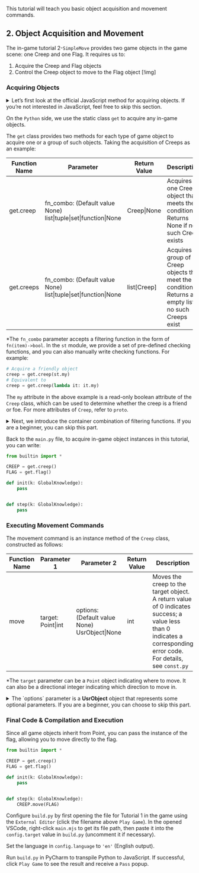 
This tutorial will teach you basic object acquisition and movement commands.

## 2. Object Acquisition and Movement

The in-game tutorial 2-`SimpleMove` provides two game objects in the game scene: one Creep and one Flag. It requires us to:
1. Acquire the Creep and Flag objects
2. Control the Creep object to move to the Flag object
[!img]

### Acquiring Objects
<details>
<summary>
Let’s first look at the official JavaScript method for acquiring objects. If you’re not interested in JavaScript, feel free to skip this section.
</summary>

```javascript
import { getObjectsByPrototype } from 'game/utils';
import { Creep } from 'game/prototypes';

export function loop() {
    var creeps = getObjectsByPrototype(Creep);
}
```

*The creeps obtained by this method are inconsistent with those obtained on the Python side and cannot be used interchangeably. The JavaScript side is suitable for the official set of APIs.*
</details>

On the `Python` side, we use the static class `get` to acquire any in-game objects.

The `get` class provides two methods for each type of game object to acquire one or a group of such objects. Taking the acquisition of Creeps as an example:

|Function Name|Parameter|Return Value|Description|
|-----|-----|-----|-----|
|get.creep|fn_combo: (Default value None) list\|tuple\|set\|function\|None| Creep\|None|Acquires one Creep object that meets the conditions. Returns None if no such Creep exists|
|get.creeps|fn_combo: (Default value None) list\|tuple\|set\|function\|None| list[Creep]|Acquires a group of Creep objects that meet the conditions. Returns an empty list if no such Creeps exist|

*The `fn_combo` parameter accepts a filtering function in the form of `fn(item)->bool`. In the `st` module, we provide a set of pre-defined checking functions, and you can also manually write checking functions. For example:
```python
# Acquire a friendly object
creep = get.creep(st.my)
# Equivalent to
creep = get.creep(lambda it: it.my)
```
The `my` attribute in the above example is a read-only boolean attribute of the `Creep` class, which can be used to determine whether the creep is a friend or foe. For more attributes of `Creep`, refer to `proto`.

<details>
<summary>
Next, we introduce the container combination of filtering functions. If you are a beginner, you can skip this part.
</summary>

In addition to passing a simple checking function, you can also use convenient combined checking functions. The `fn_combo` parameter specifies three types of containers:
|Container Type|Container Capacity|Container Function|
|-----|-----|-----|
|list|>=1|Represents the logical relationship `OR`|
|tuple|>=1|Represents the logical relationship `AND`|
|set|==1|Represents the logical relationship `NOT`|

For example, `st` provides `st.my` to determine whether an object is friendly and `st.movable` to determine whether an object is movable. To determine whether an object is a `friendly movable object`, you can write:
```python
creep = get.creep( (st.my, st.movable) )
# Equivalent to
creep = get.creep(lambda it: it.my and st.movable(it))
```
</details>

Back to the `main.py` file, to acquire in-game object instances in this tutorial, you can write:
```python
from builtin import *

CREEP = get.creep()
FLAG = get.flag()

def init(k: GlobalKnowledge):
    pass


def step(k: GlobalKnowledge):
    pass
```

### Executing Movement Commands
The movement command is an instance method of the `Creep` class, constructed as follows:

|Function Name|Parameter 1                |Parameter 2                                |Return Value|Description                                               |
|-----|--------------------|------------------------------------|-----|--------------------------------------------------|
|move|target: Point\|int|options: (Default value None) UsrObject\|None|int|Moves the creep to the target object. A return value of 0 indicates success; a value less than 0 indicates a corresponding error code. For details, see `const.py`|

*The `target` parameter can be a `Point` object indicating where to move. It can also be a directional integer indicating which direction to move in.
<details>
<summary>
The `options` parameter is a <b>UsrObject</b> object that represents some optional parameters. If you are a beginner, you can choose to skip this part.
</summary>

|Property Name|Type|Description|
|----------------|---------------|----------------------------------------------------------------------|
|`ignore`|array|An array of objects not considered obstacles during the search|
|`costMatrix`|CostMatrix|Custom navigation cost data|
|`plainCost`|number|The cost of moving on flat terrain, default value is 2|
|`swampCost`|number|The cost of moving on swamp terrain, default value is 10|
|`maxOps`|number|The maximum number of pathfinding operations allowed, default value is 50000|
|`maxCost`|number|The maximum allowable cost for the returned path, default value is `Infinity`|
|`heuristicWeight`|number|The weight applied in the A* algorithm formula `F = G + weight * H`, default value is 1.2|

Please note that if you use custom `options`, the following features will be disabled:

|Feature|Description|
|--------------|---------------------------------------------------------|
|`Collision Detection`|The native pathfinding algorithm will ignore the impact of other game objects, such as failing to recognize whether there are `WALL`s or `CREEP`s on the path forward|
|`EFFECT Monitoring`|The native pathfinding algorithm cannot handle `EFFECT`s under CAC mode and requires manual implementation|

Of course, the program provides two default values that you can use directly without constructing your own.

|Global Variable|Description|
|-----|--------------------------|
|`DEFAULT_MOTION`|Default movement options, equivalent to None|
|`SWAMP_MOTION`|Swamp movement options, which, when enabled, cause the target to ignore the impact of swamp terrain|

Using these two default values will not interfere with the aforementioned features.
</details>

### Final Code & Compilation and Execution
Since all game objects inherit from Point, you can pass the instance of the flag, allowing you to move directly to the flag.
```python
from builtin import *

CREEP = get.creep()
FLAG = get.flag()

def init(k: GlobalKnowledge):
    pass


def step(k: GlobalKnowledge):
    CREEP.move(FLAG)
```

Configure `build.py` by first opening the file for Tutorial 1 in the game using the `External Editor` (click the filename above `Play Game`). In the opened VSCode, right-click `main.mjs` to get its file path, then paste it into the `config.target` value in `build.py` (uncomment it if necessary).

Set the language in `config.language` to `'en'` (English output).

Run `build.py` in PyCharm to transpile Python to JavaScript. If successful, click `Play Game` to see the result and receive a `Pass` popup.
